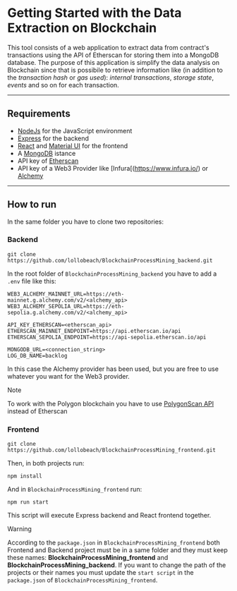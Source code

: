 # Getting Started with the Data Extraction on Blockchain

This tool consists of a web application to extract data from contract's transactions using the API of Etherscan for storing them into a MongoDB database.
The purpose of this application is simplify the data analysis on Blockchain since that is possibile to retrieve information like (in addition to the _transaction hash_ or _gas used_): _internal transactions_, _storage state_, _events_ and so on for each transaction.

___ 

## Requirements
- [NodeJs](https://nodejs.org/en) for the JavaScript environment
- [Express](https://expressjs.com/) for the backend
- [React](https://react.dev/) and [Material UI](https://mui.com/material-ui/) for the frontend
- A [MongoDB](https://www.mongodb.com/) istance
- API key of [Etherscan](https://etherscan.io/apis)
- API key of a Web3 Provider like [Infura[(https://www.infura.io/) or [Alchemy](https://www.alchemy.com/)

___

## How to run

In the same folder you have to clone two repositories:

### Backend
```
git clone https://github.com/lollobeach/BlockchainProcessMining_backend.git
```

In the root folder of `BlockchainProcessMining_backend` you have to add a `.env` file like this:
```
WEB3_ALCHEMY_MAINNET_URL=https://eth-mainnet.g.alchemy.com/v2/<alchemy_api>
WEB3_ALCHEMY_SEPOLIA_URL=https://eth-sepolia.g.alchemy.com/v2/<alchemy_api>

API_KEY_ETHERSCAN=<etherscan_api>
ETHERSCAN_MAINNET_ENDPOINT=https://api.etherscan.io/api
ETHERSCAN_SEPOLIA_ENDPOINT=https://api-sepolia.etherscan.io/api

MONGODB_URL=<connection_string>
LOG_DB_NAME=backlog
```
In this case the Alchemy provider has been used, but you are free to use whatever you want for the Web3 provider.

> [!NOTE]
> To work with the Polygon blockchain you have to use [PolygonScan API](https://polygonscan.com/apis) instead of Etherscan

### Frontend
```
git clone https://github.com/lollobeach/BlockchainProcessMining_frontend.git
```

Then, in both projects run:
```
npm install
```

And in `BlockchainProcessMining_frontend` run:
```
npm run start
```

This script will execute Express backend and React frontend together.

> [!WARNING]
> According to the `package.json` in `BlockchainProcessMining_frontend` both Frontend and Backend project must be in a same folder and they must keep these names: **BlockchainProcessMining_frontend** and **BlockchainProcessMining_backend**. If you want to change the path of the projects or their names you must update the `start script` in the `package.json` of `BlockchainProcessMining_frontend`.

